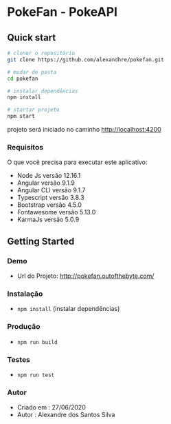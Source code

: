 # PokeFan - PokeAPI

## Quick start

```bash
# clonar o repositório
git clone https://github.com/alexandhre/pokefan.git

# mudar de pasta
cd pokefan

# instalar dependências
npm install

# startar projeto
npm start

```
projeto será iniciado no caminho [http://localhost:4200](http://localhost:4200) 

### Requisitos
O que você precisa para executar este aplicativo:
* Node Js versão 12.16.1
* Angular versão 9.1.9
* Angular CLI versão 9.1.7
* Typescript versão 3.8.3
* Bootstrap versão 4.5.0
* Fontawesome versão 5.13.0
* KarmaJs versão 5.0.9

## Getting Started

### Demo
* Url do Projeto: http://pokefan.outofthebyte.com/

### Instalação
* `npm install` (instalar dependências)

### Produção 
* `npm run build`

### Testes
* `npm run test`

### Autor
* Criado em  : 27/06/2020
* Autor  : Alexandre dos Santos Silva
